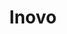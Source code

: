 ---
layout: firm_page
title: "Inovo"
id: "inovo.vc"
permalink: "/inovoinovo.vc/"
website: "https://inovo.vc"
offices: "Warsaw (Poland)"
investment_stages: "Pre-Seed, Seed, Series A"
portfolio_companies: "Splx.ai, Pythagora, Gralio.ai, SmartSchool, Quantia, Kurs Orbital, Nodeshift, Mindly, Quesma, Evidose, LiveKid, Embla, Fiat Republic, Pupilmed, Bloomcoding, Index Health, Quantum Boost, Pathway, Moregrowth, Upacjenta, Ahoy, Sunroof, Archbee, Symmetrical, AI Clearing, Preply, Packhelp, Intiaro, Allset, Jutromedical, Zowie, Spacelift, Eyerim, Tidio, Infermedica, Booksy, Restaumatic"
portfolio_link: "https://inovo.vc/portfolio"
investment_markets: "Multi-vertical"
founded_year: "2011"
description: "Inovo is a seed-stage venture capital firm focused on startups in the CEE region and its diaspora. They invest in ambitious founders with a vision for companies exceeding $100M in revenue. Inovo's investment ticket size ranges from €0.5m to €4m."
linkedin: "https://www.linkedin.com/company/i18s/"
twitter: ""
instagram: ""
team_page: "https://inovo.vc/team"
investor_type: "Venture Capital"
crunchbase: "https://www.crunchbase.com/organization/inovo-vc"
pitchbook: "https://pitchbook.com/profiles/investor/61122-34"

# SEO Optimization
meta_title: "Inovo - VC Firm - projectstartups.com"
meta_description: "Inovo, Inovo is a seed-stage venture capital firm focused on startups in the CEE region and its diaspora. They invest in ambitious founders with a vision for..."
meta_keywords: "Inovo, Multi-vertical, VC firm, venture capital, startup investor, projectstartups.com"
canonical_url: "https://vc.projectstartups.com/inovoinovo.vc/"
---